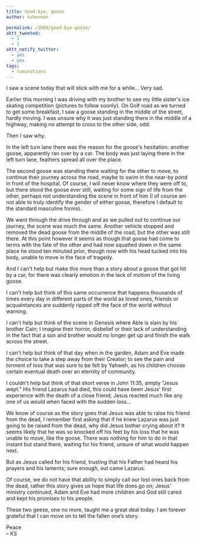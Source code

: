 ```yaml
---
title: Good-bye, goose
author: ksherman

permalink: /2009/good-bye-goose/
aktt_tweeted:
  - 1
  - 1
aktt_notify_twitter:
  - yes
  - yes
tags:
  - ruminations
---
```

I saw a scene today that will stick with me for a while... Very sad.

Earlier this morning I was driving with my brother to see my little sister's ice skating competition (pictures to follow soonly). On Golf road as we turned to get some breakfast, I saw a goose standing in the middle of the street, hardly moving. I was unsure why it was just standing there in the middle of a highway, making no attempt to cross to the other side, odd.

Then I saw why.

In the left turn lane there was the reason for the goose's hesitation: another goose, apparently ran over by a car. The body was just laying there in the left turn lane, feathers spread all over the place.

The second goose was standing there waiting for the other to move, to continue their journey across the road, maybe to swim in the near-by pond in front of the hospital. Of course, I will never know where they were off to, but there stood the goose ever still, waiting for some sign of life from the other, perhaps not understanding the scene in front of him (I of course am not able to truly identify the gender of either goose, therefore I default to the standard masculine forms).

We went through the drive through and as we pulled out to continue our journey, the scene was much the same. Another vehicle stopped and removed the dead goose from the middle of the road, but the other was still there. At this point however it seems as though that goose had come to terms with the fate of the other and had now squatted down in the same place he stood ten minuted prior, though now with his head tucked into his body, unable to move in the face of tragedy.

And I can't help but make this more than a story about a goose that got hit by a car, for there was clearly emotion in the lack of motion of the living goose.

I can't help but think of this same occurrence that happens thousands of times every day in different parts of the world as loved ones, friends or acquaintances are suddenly ripped off the face of the world without warning.

I can't help but think of the scene in Genesis where Able is slain by his brother Cain; I imagine their horror, disbelief or their lack of understanding in the fact that a son and brother would no longer get up and finish the walk across the street.

I can't help but think of that day when in the garden, Adam and Eve made the choice to take a step away from their Creator; to see the pain and torment of loss that was sure to be felt by Yahweh, as his children choose certain eventual death over an eternity of community.

I couldn't help but think of that short verse in John 11:35, simply "Jesus wept." His friend Lazarus had died, this could have been Jesus' first experience with the death of a close friend; Jesus reacted much like any one of us would when faced with the sudden loss...

We know of course as the story goes that Jesus was able to raise his friend from the dead, I remember first asking that if he knew Lazarus was just going to be raised from the dead, why did Jesus bother crying about it? It seems likely that he was so knocked off his feet by his loss that he was unable to move, like the goose. There was nothing for him to do in that instant but stand there, waiting for his friend, unsure of what would happen next.

But as Jesus called for his friend, trusting that his Father had heard his prayers and his laments; sure enough, out came Lazarus.

Of course, we do not have that ability to simply call our lost ones back from the dead, rather this story gives us hope that life does go on; Jesus’ ministry continued, Adam and Eve had more children and God still cared and kept his promises to his people.

These two geese, one no more, taught me a great deal today. I am forever grateful that I can move on to tell the fallen one’s story.

Peace  
– KS